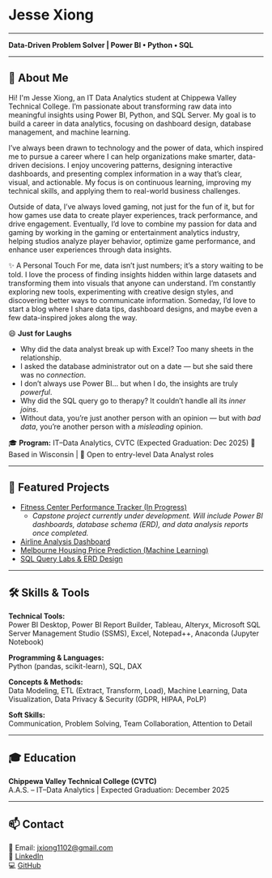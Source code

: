 # Jesse Xiong
---
**Data-Driven Problem Solver | Power BI • Python • SQL**

---

## 👋 About Me
Hi! I'm Jesse Xiong, an IT Data Analytics student at Chippewa Valley Technical College.
I’m passionate about transforming raw data into meaningful insights using Power BI, Python, and SQL Server.
My goal is to build a career in data analytics, focusing on dashboard design, database management, and machine learning.

I’ve always been drawn to technology and the power of data, which inspired me to pursue a career where I can help organizations make smarter, data-driven decisions. I enjoy uncovering patterns, designing interactive dashboards, and presenting complex information in a way that’s clear, visual, and actionable. My focus is on continuous learning, improving my technical skills, and applying them to real-world business challenges.

Outside of data, I’ve always loved gaming, not just for the fun of it, but for how games use data to create player experiences, track performance, and drive engagement. Eventually, I’d love to combine my passion for data and gaming by working in the gaming or entertainment analytics industry, helping studios analyze player behavior, optimize game performance, and enhance user experiences through data insights.

✨ A Personal Touch
For me, data isn’t just numbers; it’s a story waiting to be told. I love the process of finding insights hidden within large datasets and transforming them into visuals that anyone can understand. I’m constantly exploring new tools, experimenting with creative design styles, and discovering better ways to communicate information. Someday, I’d love to start a blog where I share data tips, dashboard designs, and maybe even a few data-inspired jokes along the way. 

😄 **Just for Laughs**
- Why did the data analyst break up with Excel? Too many sheets in the relationship.  
- I asked the database administrator out on a date — but she said there was no *connection*.  
- I don’t always use Power BI… but when I do, the insights are truly *powerful*.  
- Why did the SQL query go to therapy? It couldn’t handle all its *inner joins*.  
- Without data, you’re just another person with an opinion — but with *bad data*, you’re another person with a *misleading* opinion.

🎓 **Program:** IT–Data Analytics, CVTC (Expected Graduation: Dec 2025) 
📍 Based in Wisconsin | 💼 Open to entry-level Data Analyst roles  

---

## 📁 Featured Projects
- [Fitness Center Performance Tracker (In Progress)](projects/fitness-center.md)
  - *Capstone project currently under development. Will include Power BI dashboards, database schema (ERD), and data analysis reports once completed.*
- [Airline Analysis Dashboard](projects/airline-analysis.md)
- [Melbourne Housing Price Prediction (Machine Learning)](projects/melbourne-housing.md)
- [SQL Query Labs & ERD Design](projects/sql-labs.md)

---

## 🛠️ Skills & Tools

**Technical Tools:**  
Power BI Desktop, Power BI Report Builder, Tableau, Alteryx, Microsoft SQL Server Management Studio (SSMS), Excel, Notepad++, Anaconda (Jupyter Notebook)

**Programming & Languages:**  
Python (pandas, scikit-learn), SQL, DAX

**Concepts & Methods:**  
Data Modeling, ETL (Extract, Transform, Load), Machine Learning, Data Visualization, Data Privacy & Security (GDPR, HIPAA, PoLP)

**Soft Skills:**  
Communication, Problem Solving, Team Collaboration, Attention to Detail

---

## 🎓 Education
**Chippewa Valley Technical College (CVTC)**  
A.A.S. – IT–Data Analytics | Expected Graduation: December 2025

---

## 📫 Contact
📧 Email: jxiong1102@gmail.com  
🔗 [LinkedIn](https://www.linkedin.com/in/jesse-xiong-8baab6390/)  
💻 [GitHub](https://github.com/JesseXiong7)

